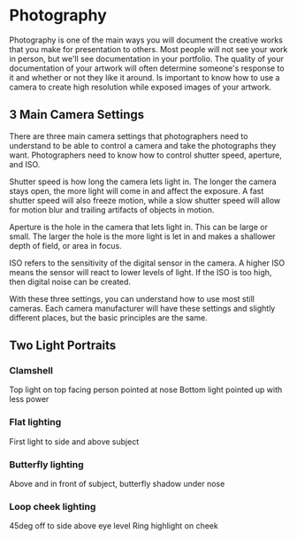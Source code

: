 # Photography  

Photography is one of the main ways you will document the creative works that you make for presentation to others. Most people will not see your work in person, but we'll see documentation in your portfolio. The quality of your documentation of your artwork will often determine someone's response to it and whether or not they like it around. Is important to know how to use a camera to create high resolution while exposed images of your artwork.

## 3 Main Camera Settings
There are three main camera settings that photographers need to understand to be able to control a camera and take the photographs they want. Photographers need to know how to control shutter speed, aperture, and ISO.

Shutter speed is how long the camera lets light in. The longer the camera stays open, the more light will come in and affect the exposure. A fast shutter speed will also freeze motion, while a slow shutter speed will allow for motion blur and trailing artifacts of objects in motion.

Aperture is the hole in the camera that lets light in. This can be large or small. The larger the hole is the more light is let in and makes a shallower depth of field, or area in focus.

ISO refers to the sensitivity of the digital sensor in the camera. A higher ISO means the sensor will react to lower levels of light. If the ISO is too high, then digital noise can be created.

With these three settings, you can understand how to use most still cameras. Each camera manufacturer will have these settings and slightly different places, but the basic principles are the same.
## Two Light Portraits

### Clamshell
Top light on top facing person pointed at nose
Bottom light pointed up with less power

### Flat lighting
First light to side and above subject

### Butterfly lighting
Above and in front of subject, butterfly shadow under nose

### Loop cheek lighting
45deg off to side above eye level
Ring highlight on cheek